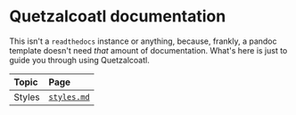 # Quetzalcoatl documentation
This isn't a `readthedocs` instance or anything, because, frankly, a pandoc
template doesn't need *that* amount of documentation. What's here is just to
guide you through using Quetzalcoatl.

| **Topic** | **Page** |
|:----------|:---------|
| Styles    | [`styles.md`](styles.md) |
